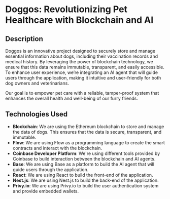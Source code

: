 # Doggos: Revolutionizing Pet Healthcare with Blockchain and AI


## Description

Doggos is an innovative project designed to securely store and manage essential information about dogs, including their vaccination records and medical history. By leveraging the power of blockchain technology, we ensure that this data remains immutable, transparent, and easily accessible. To enhance user experience, we’re integrating an AI agent that will guide users through the application, making it intuitive and user-friendly for both dog owners and veterinarians. 

Our goal is to empower pet care with a reliable, tamper-proof system that enhances the overall health and well-being of our furry friends.

## Technologies Used

- **Blockchain**: We are using the Ethereum blockchain to store and manage the data of dogs. This ensures that the data is secure, transparent, and immutable.
- **Flow**: We are using Flow as a programming language to create the smart contracts and interact with the blockchain.
- **Coinbase Developer Platform**: We're using different tools provided by Coinbase to build interaction between the blockchain and AI agents.
- **Base**: We are using Base as a platform to build the AI agent that will guide users through the application.
- **React**: We are using React to build the front-end of the application.
- **Nest.js**: We are using Nest.js to build the back-end of the application.
- **Privy.io**: We are using Privy.io to build the user authentication system and provide embedded wallets.
